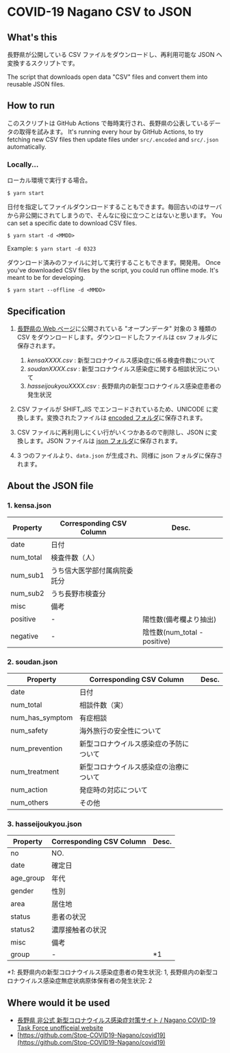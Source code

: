 # COVID-19 Nagano CSV to JSON

## What's this

長野県が公開している CSV ファイルをダウンロードし、再利用可能な JSON へ変換するスクリプトです。

The script that downloads open data "CSV" files and convert them into reusable JSON files.

## How to run

このスクリプトは GitHub Actions で毎時実行され、長野県の公表しているデータの取得を試みます。
It's running every hour by GitHub Actions, to try fetching new CSV files then update files under `src/.encoded` and `src/.json` automatically.

### Locally...

ローカル環境で実行する場合。

```
$ yarn start
```

日付を指定してファイルダウンロードすることもできます。毎回古いのはサーバから非公開にされてしまうので、そんなに役に立つことはないと思います。
You can set a specific date to download CSV files.

```
$ yarn start -d <MMDD>
```

Example: `$ yarn start -d 0323`

ダウンロード済みのファイルに対して実行することもできます。開発用。
Once you've downloaded CSV files by the script, you could run offline mode. It's meant to be for developing.

```
$ yarn start --offline -d <MMDD>
```

## Specification

1. [長野県の Web ページ](https://www.pref.nagano.lg.jp/hoken-shippei/kenko/kenko/kansensho/joho/corona.html)に公開されている "オープンデータ" 対象の 3 種類の CSV をダウンロードします。ダウンロードしたファイルは csv フォルダに保存されます。

   1. _kensaXXXX.csv_ : 新型コロナウイルス感染症に係る検査件数について
   1. _soudanXXXX.csv_ : 新型コロナウイルス感染症に関する相談状況について
   1. _hasseijoukyouXXXX.csv_ : 長野県内の新型コロナウイルス感染症患者の発生状況

1. CSV ファイルが SHIFT_JIS でエンコードされているため、UNICODE に変換します。変換されたファイルは [encoded フォルダ](https://github.com/wataruoguchi/covid19_nagano_csv_to_json/tree/master/src/.encoded)に保存されます。
1. CSV ファイルに再利用しにくい行がいくつかあるので削除し、JSON に変換します。JSON ファイルは [json フォルダ](https://github.com/wataruoguchi/covid19_nagano_csv_to_json/tree/master/src/.json)に保存されます。
1. 3 つのファイルより、`data.json` が生成され、同様に json フォルダに保存されます。

## About the JSON file

### 1. kensa.json

| Property  | Corresponding CSV Column     | Desc.                        |
| --------- | ---------------------------- | ---------------------------- |
| date      | 日付                         |                              |
| num_total | 検査件数（人）               |                              |
| num_sub1  | うち信大医学部付属病院委託分 |                              |
| num_sub2  | うち長野市検査分             |                              |
| misc      | 備考                         |                              |
| positive  | -                            | 陽性数(備考欄より抽出)       |
| negative  | -                            | 陰性数(num_total - positive) |

### 2. soudan.json

| Property        | Corresponding CSV Column               | Desc. |
| --------------- | -------------------------------------- | ----- |
| date            | 日付                                   |       |
| num_total       | 相談件数（実）                         |       |
| num_has_symptom | 有症相談                               |       |
| num_safety      | 海外旅行の安全性について               |       |
| num_prevention  | 新型コロナウイルス感染症の予防について |       |
| num_treatment   | 新型コロナウイルス感染症の治療について |       |
| num_action      | 発症時の対応について                   |       |
| num_others      | その他                                 |       |

### 3. hasseijoukyou.json

| Property  | Corresponding CSV Column | Desc. |
| --------- | ------------------------ | ----- |
| no        | NO.                      |       |
| date      | 確定日                   |       |
| age_group | 年代                     |       |
| gender    | 性別                     |       |
| area      | 居住地                   |       |
| status    | 患者の状況               |       |
| status2   | 濃厚接触者の状況         |       |
| misc      | 備考                     |       |
| group     | -                        | \*1   |

_\*1_: 長野県内の新型コロナウイルス感染症患者の発生状況: 1, 長野県内の新型コロナウイルス感染症無症状病原体保有者の発生状況: 2

## Where would it be used

- [長野県 非公式 新型コロナウイルス感染症対策サイト / Nagano COVID-19 Task Force unofficeial website](https://stop-covid19-nagano.netlify.app/)
- [https://github.com/Stop-COVID19-Nagano/covid19](https://github.com/Stop-COVID19-Nagano/covid19)
